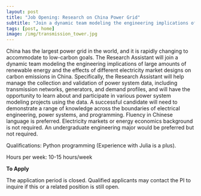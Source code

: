```yaml
---
layout: post
title: "Job Opening: Research on China Power Grid"
subtitle: "Join a dynamic team modeling the engineering implications of large amounts of renewable energy and the effects of different electricity market designs on carbon emissions in China"
tags: [post, home]
image: /img/transmission_tower.jpg
---
```


China has the largest power grid in the world, and it is rapidly changing to accommodate to low-carbon goals. The Research Assistant will join a dynamic team modeling the engineering implications of large amounts of renewable energy and the effects of different electricity market designs on carbon emissions in China. Specifically, the Research Assistant will help manage the collection and validation of power system data, including transmission networks, generators, and demand profiles, and will have the opportunity to learn about and participate in various power system modeling projects using the data. A successful candidate will need to demonstrate a range of knowledge across the boundaries of electrical engineering, power systems, and programming. Fluency in Chinese language is preferred. Electricity markets or energy economics background is not required. An undergraduate engineering major would be preferred but not required.

Qualifications:
Python programming (Experience with Julia is a plus).

Hours per week:
10-15 hours/week


**To Apply**

The application period is closed. Qualified applicants may contact the PI to inquire if this or a related position is still open.


